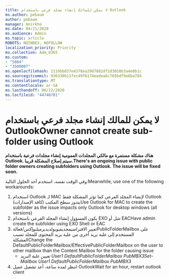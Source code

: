 ```yaml
---
title: لا يمكن للمالك إنشاء مجلد فرعي باستخدام Outlook
ms.author: pebaum
author: pebaum
manager: mnirkhe
ms.date: 04/21/2020
ms.audience: Admin
ms.topic: article
ROBOTS: NOINDEX, NOFOLLOW
localization_priority: Priority
ms.collection: Adm_O365
ms.custom:
- "5884"
- "3500007"
ms.openlocfilehash: 2116bb837e4378ea29d7882df1d3010b3a4e0b1c
ms.sourcegitcommit: 936330b11fec49f6174eadea6c765bdf9e6ba784
ms.translationtype: MT
ms.contentlocale: ar-SA
ms.lasthandoff: 06/12/2020
ms.locfileid: "44748701"
---
```

# <a name="owner-cannot-create-sub-folder-using-outlook"></a><span data-ttu-id="3dd83-102">لا يمكن للمالك إنشاء مجلد فرعي باستخدام Outlook</span><span class="sxs-lookup"><span data-stu-id="3dd83-102">Owner cannot create sub-folder using Outlook</span></span>

<span data-ttu-id="3dd83-103">**هناك مشكلة مستمرة مع مالكي المجلدات العمومية إنشاء مجلدات فرعية باستخدام Outlook. سيتم إصلاح المشكلة قريبا.**</span><span class="sxs-lookup"><span data-stu-id="3dd83-103">**There's an ongoing issue with public folder owners creating subfolders using Outlook. The issue will be fixed soon.**</span></span>

<span data-ttu-id="3dd83-104">وفي الوقت نفسه، استخدم أحد الحلول التالية:</span><span class="sxs-lookup"><span data-stu-id="3dd83-104">Meanwhile, use one of the following workarounds:</span></span>

1. <span data-ttu-id="3dd83-105">استخدام Outlook لـ MAC لإنشاء المجلد الفرعي كما تؤثر المشكلة فقط Outlook يندوز سطح المكتب (كافة الإصدارات)</span><span class="sxs-lookup"><span data-stu-id="3dd83-105">Use Outlook for MAC to create the subfolder as the issue impacts only Outlook for desktop windows (all versions)</span></span>
2. <span data-ttu-id="3dd83-106">يكون المسؤول إنشاء المجلد الفرعي باستخدام EXO شل أو EAC</span><span class="sxs-lookup"><span data-stu-id="3dd83-106">Have admin create the subfolder using EXO Shell or EAC</span></span>
3. <span data-ttu-id="3dd83-107">تغيير الافتراضيمجديفبوبولديديرميلبوإكس/فعالةPublicFolderMailbox على المستخدم إلى علبة بريد أخرى من علبة بريد المحتوى للمجلد تسبب المشكلة</span><span class="sxs-lookup"><span data-stu-id="3dd83-107">Change the DefaultPublicFolderMailbox/EffectivePublicFolderMailbox on the user to other mailbox than the Content Mailbox for the folder causing issue</span></span>  
    - <span data-ttu-id="3dd83-108">*تعيين علبة البريد User1 DefaultPublicFolderMailbox PubMBX3*</span><span class="sxs-lookup"><span data-stu-id="3dd83-108">*Set-Mailbox User1 DefaultPublicFolderMailbox PubMBX3*</span></span>
4. <span data-ttu-id="3dd83-109">انتظر لمدة ساعة، أعد تشغيل عميل Outlook</span><span class="sxs-lookup"><span data-stu-id="3dd83-109">Wait for an hour, restart outlook client</span></span>